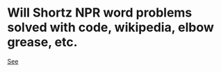 Will Shortz NPR word problems solved with code, wikipedia, elbow grease, etc.
====================================================================

[See](http://www.npr.org/series/4473090/sunday-puzzle)
